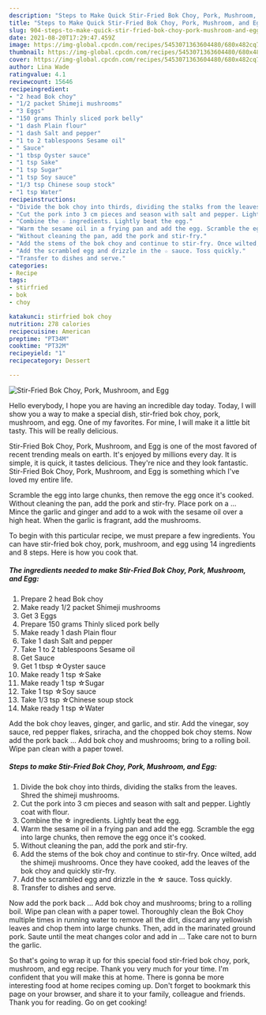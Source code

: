 ```yaml
---
description: "Steps to Make Quick Stir-Fried Bok Choy, Pork, Mushroom, and Egg"
title: "Steps to Make Quick Stir-Fried Bok Choy, Pork, Mushroom, and Egg"
slug: 904-steps-to-make-quick-stir-fried-bok-choy-pork-mushroom-and-egg
date: 2021-08-20T17:29:47.459Z
image: https://img-global.cpcdn.com/recipes/5453071363604480/680x482cq70/stir-fried-bok-choy-pork-mushroom-and-egg-recipe-main-photo.jpg
thumbnail: https://img-global.cpcdn.com/recipes/5453071363604480/680x482cq70/stir-fried-bok-choy-pork-mushroom-and-egg-recipe-main-photo.jpg
cover: https://img-global.cpcdn.com/recipes/5453071363604480/680x482cq70/stir-fried-bok-choy-pork-mushroom-and-egg-recipe-main-photo.jpg
author: Lina Wade
ratingvalue: 4.1
reviewcount: 15646
recipeingredient:
- "2 head Bok choy"
- "1/2 packet Shimeji mushrooms"
- "3 Eggs"
- "150 grams Thinly sliced pork belly"
- "1 dash Plain flour"
- "1 dash Salt and pepper"
- "1 to 2 tablespoons Sesame oil"
- " Sauce"
- "1 tbsp Oyster sauce"
- "1 tsp Sake"
- "1 tsp Sugar"
- "1 tsp Soy sauce"
- "1/3 tsp Chinese soup stock"
- "1 tsp Water"
recipeinstructions:
- "Divide the bok choy into thirds, dividing the stalks from the leaves. Shred the shimeji mushrooms."
- "Cut the pork into 3 cm pieces and season with salt and pepper. Lightly coat with flour."
- "Combine the ☆ ingredients. Lightly beat the egg."
- "Warm the sesame oil in a frying pan and add the egg. Scramble the egg into large chunks, then remove the egg once it&#39;s cooked."
- "Without cleaning the pan, add the pork and stir-fry."
- "Add the stems of the bok choy and continue to stir-fry. Once wilted, add the shimeji mushrooms. Once they have cooked, add the leaves of the bok choy and quickly stir-fry."
- "Add the scrambled egg and drizzle in the ☆ sauce. Toss quickly."
- "Transfer to dishes and serve."
categories:
- Recipe
tags:
- stirfried
- bok
- choy

katakunci: stirfried bok choy 
nutrition: 278 calories
recipecuisine: American
preptime: "PT34M"
cooktime: "PT32M"
recipeyield: "1"
recipecategory: Dessert

---
```



![Stir-Fried Bok Choy, Pork, Mushroom, and Egg](https://img-global.cpcdn.com/recipes/5453071363604480/680x482cq70/stir-fried-bok-choy-pork-mushroom-and-egg-recipe-main-photo.jpg)

Hello everybody, I hope you are having an incredible day today. Today, I will show you a way to make a special dish, stir-fried bok choy, pork, mushroom, and egg. One of my favorites. For mine, I will make it a little bit tasty. This will be really delicious.

Stir-Fried Bok Choy, Pork, Mushroom, and Egg is one of the most favored of recent trending meals on earth. It's enjoyed by millions every day. It is simple, it is quick, it tastes delicious. They're nice and they look fantastic. Stir-Fried Bok Choy, Pork, Mushroom, and Egg is something which I've loved my entire life.

Scramble the egg into large chunks, then remove the egg once it&#39;s cooked. Without cleaning the pan, add the pork and stir-fry. Place pork on a … Mince the garlic and ginger and add to a wok with the sesame oil over a high heat. When the garlic is fragrant, add the mushrooms.


To begin with this particular recipe, we must prepare a few ingredients. You can have stir-fried bok choy, pork, mushroom, and egg using 14 ingredients and 8 steps. Here is how you cook that.

<!--inarticleads1-->

##### The ingredients needed to make Stir-Fried Bok Choy, Pork, Mushroom, and Egg:

1. Prepare 2 head Bok choy
1. Make ready 1/2 packet Shimeji mushrooms
1. Get 3 Eggs
1. Prepare 150 grams Thinly sliced pork belly
1. Make ready 1 dash Plain flour
1. Take 1 dash Salt and pepper
1. Take 1 to 2 tablespoons Sesame oil
1. Get  Sauce
1. Get 1 tbsp ☆Oyster sauce
1. Make ready 1 tsp ☆Sake
1. Make ready 1 tsp ☆Sugar
1. Take 1 tsp ☆Soy sauce
1. Take 1/3 tsp ☆Chinese soup stock
1. Make ready 1 tsp ☆Water


Add the bok choy leaves, ginger, and garlic, and stir. Add the vinegar, soy sauce, red pepper flakes, sriracha, and the chopped bok choy stems. Now add the pork back … Add bok choy and mushrooms; bring to a rolling boil. Wipe pan clean with a paper towel. 

<!--inarticleads2-->

##### Steps to make Stir-Fried Bok Choy, Pork, Mushroom, and Egg:

1. Divide the bok choy into thirds, dividing the stalks from the leaves. Shred the shimeji mushrooms.
1. Cut the pork into 3 cm pieces and season with salt and pepper. Lightly coat with flour.
1. Combine the ☆ ingredients. Lightly beat the egg.
1. Warm the sesame oil in a frying pan and add the egg. Scramble the egg into large chunks, then remove the egg once it&#39;s cooked.
1. Without cleaning the pan, add the pork and stir-fry.
1. Add the stems of the bok choy and continue to stir-fry. Once wilted, add the shimeji mushrooms. Once they have cooked, add the leaves of the bok choy and quickly stir-fry.
1. Add the scrambled egg and drizzle in the ☆ sauce. Toss quickly.
1. Transfer to dishes and serve.


Now add the pork back … Add bok choy and mushrooms; bring to a rolling boil. Wipe pan clean with a paper towel. Thoroughly clean the Bok Choy multiple times in running water to remove all the dirt, discard any yellowish leaves and chop them into large chunks. Then, add in the marinated ground pork. Saute until the meat changes color and add in … Take care not to burn the garlic. 

So that's going to wrap it up for this special food stir-fried bok choy, pork, mushroom, and egg recipe. Thank you very much for your time. I'm confident that you will make this at home. There is gonna be more interesting food at home recipes coming up. Don't forget to bookmark this page on your browser, and share it to your family, colleague and friends. Thank you for reading. Go on get cooking!
